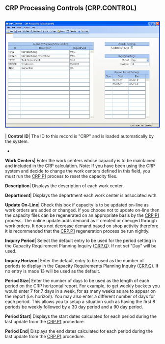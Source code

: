 ## CRP Processing Controls (CRP.CONTROL)
<PageHeader />

##

![](./CRP-CONTROL-1.jpg)

| **Control ID**|  The ID to this record is "CRP" and is loaded automatically
by the system.

-  
**Work Centers**|  Enter the work centers whose capacity is to be maintained
and included in the CRP calculation. Note: If you have been using the CRP
system and
decide to change the work centers defined in
this field, you must run the [CRP.P1](../CRP-P1/README.md) process
to reset the capacity files.

**Description**|  Displays the description of each work center.

**Department**|  Displays the department each work center is associated with.

**Update On-Line**|  Check this box if capacity is to be updated on-line as
work orders are added or changed. If you choose not to update on-line then the
capacity files can be regenerated on an appropriate basis by the
[CRP.P1](../CRP-P1/README.md) process. The online update adds demand as it created or
checged through work orders. It does not decrease demand based on shop
activity therefore it is recommended that the [CRP.P1](../CRP-P1/README.md)
regeneration process be run nightly.

**Inquiry Period**|  Select the default entry to be used for the period
setting in the Capacity Requirement Planning Inquiry ([CRP.Q](../CRP-Q/README.md)). If
not set "Day" will be used.

**Inquiry Horizon**|  Enter the default entry to be used as the number of
periods to display in the Capacity Requirements Planning Inquiry
([CRP.Q](../CRP-Q/README.md)). If no entry is made 13 will be used as the default.

**Period Size**|  Enter the number of days to be used as the length of each
period on the CRP horizontal report. For example, to get weekly buckets you
would enter 7 for 7 days in a week, for as many weeks as are to appear on the
report (i.e. horizon). You may also enter a different number of days for each
period. This allows you to setup a situation such as having the first 8
periods be weekly followed by a 30 day period and a 90 day period.

**Period Start**|  Displays the start dates calculated for each period during
the last update from the [CRP.P1](../CRP-P1/README.md) procedure.

**Period End**|  Displays the end dates calculated for each period during the
last update from the [CRP.P1](../CRP-P1/README.md) procedure.


<badge text= "Version 8.10.57 " vertical="middle" />

<PageFooter />
